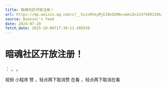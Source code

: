 ```yaml
---
title: 暗魂社区开放注册！
url: https://mp.weixin.qq.com/s?__biz=MzkyMjE1NzQ2MA==&mid=2247489329&idx=1&sn=f1ea3b544c7a79db7e285347993b49da
source: Doonsec's feed
date: 2024-07-28
fetch_date: 2025-10-06T17:39:21.495938
---
```


# 暗魂社区开放注册！

：
，
。

视频
小程序
赞
，轻点两下取消赞
在看
，轻点两下取消在看